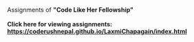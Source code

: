 Assignments of <b>"Code Like Her Fellowship"<b><br><br>
 Click here for viewing assignments: https://coderushnepal.github.io/LaxmiChapagain/index.html
